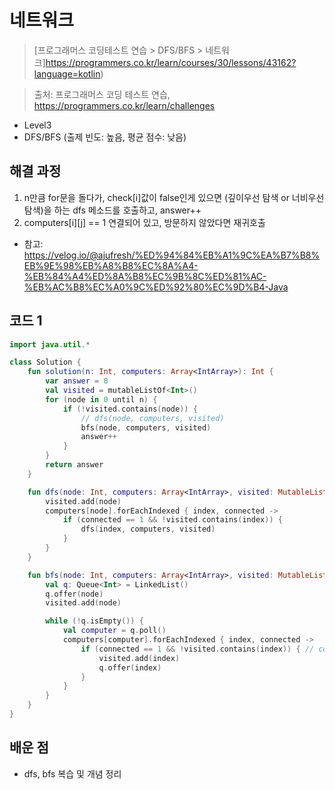 # 네트워크

> [프로그래머스 코딩테스트 연습 > DFS/BFS > 네트워크]https://programmers.co.kr/learn/courses/30/lessons/43162?language=kotlin)

> 출처: 프로그래머스 코딩 테스트 연습, https://programmers.co.kr/learn/challenges

- Level3
- DFS/BFS (출제 빈도: 높음, 평균 점수: 낮음)

## 해결 과정

1. n만큼 for문을 돌다가, check[i]값이 false인게 있으면 (깊이우선 탐색 or 너비우선 탐색)을 하는 dfs 메소드를 호출하고, answer++
2. computers[i][j] == 1 연결되어 있고, 방문하지 않았다면 재귀호출

- 참고: https://velog.io/@ajufresh/%ED%94%84%EB%A1%9C%EA%B7%B8%EB%9E%98%EB%A8%B8%EC%8A%A4-%EB%84%A4%ED%8A%B8%EC%9B%8C%ED%81%AC-%EB%AC%B8%EC%A0%9C%ED%92%80%EC%9D%B4-Java


## 코드 1

```kotlin
import java.util.*

class Solution {
    fun solution(n: Int, computers: Array<IntArray>): Int {
        var answer = 0
        val visited = mutableListOf<Int>()
        for (node in 0 until n) {
            if (!visited.contains(node)) {
                // dfs(node, computers, visited)
                bfs(node, computers, visited)
                answer++
            }
        }
        return answer
    }

    fun dfs(node: Int, computers: Array<IntArray>, visited: MutableList<Int>) {
        visited.add(node)
        computers[node].forEachIndexed { index, connected ->
            if (connected == 1 && !visited.contains(index)) {
                dfs(index, computers, visited)
            }
        }
    }

    fun bfs(node: Int, computers: Array<IntArray>, visited: MutableList<Int>) {
        val q: Queue<Int> = LinkedList()
        q.offer(node)
        visited.add(node)

        while (!q.isEmpty()) {
            val computer = q.poll()
            computers[computer].forEachIndexed { index, connected ->
                if (connected == 1 && !visited.contains(index)) { // computer != index && 
                    visited.add(index)
                    q.offer(index)
                }
            }
        }
    }
}
```

## 배운 점
- dfs, bfs 복습 및 개념 정리
